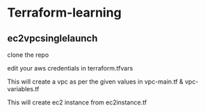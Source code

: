 # Terraform-learning

ec2vpcsinglelaunch
------------------
clone the repo 

edit your aws credentials in terraform.tfvars

This will create a vpc as per the given values in vpc-main.tf & vpc-variables.tf

This will create ec2 instance from ec2instance.tf


